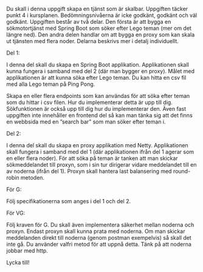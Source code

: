 Du skall i denna uppgift skapa en tjänst som är skalbar. Uppgiften täcker punkt 4 i kursplanen. Bedömningsnivåerna är icke godkänt, godkänt och väl godkänt. Uppgiften består av två delar. Den första är att bygga en sökmotortjänst med Spring Boot som söker efter Lego teman (mer om det längre ned). Den andra delen handlar om att bygga en proxy som kan skala ut tjänsten med flera noder. Delarna beskrivs mer i detalj individuellt.

 

 

Del 1:

I denna del skall du skapa en Spring Boot applikation.  Applikationen skall kunna fungera i samband med del 2 (där man bygger en proxy). Målet med applikationen är att kunna söka efter Lego teman. Du kan hitta en csv fil med alla Lego teman på Ping Pong.

Skapa en eller flera endpoints som kan användas för att söka efter teman som du hittar i csv filen. Hur du implementerar detta är upp till dig. Sökfunktionen är också upp till dig hur du implementerar den. Även fast uppgiften inte innehåller en frontend del så kan man tänka sig att det finns en webbsida med en ”search bar” som man söker efter teman i.

 

 

Del 2:

I denna del skall du skapa en proxy applikation med Netty. Applikationen skall fungera i samband med del 1 (där applikationen ifrån del 1 agerar som en eller flera noder). För att söka på teman är tanken att man skickar sökmeddelandet till proxyn, som i sin tur dirigerar vidare meddelandet till en av noderna (ifrån del 1). Proxyn skall hantera last balansering med round-robin metoden.

 

För G:

Följ specifikationerna som anges i del 1 och del 2.

 

För VG:

Följ kraven för G. Du skall även implementera säkerhet mellan noderna och proxyn. Endast proxyn skall kunna prata med noderna. Om man skickar meddelanden direkt till noderna (genom postman exempelvis) så skall det inte gå. Du använder valfri metod för att uppnå detta. Tänk på att noderna jobbar med http.

 

Lycka till!
